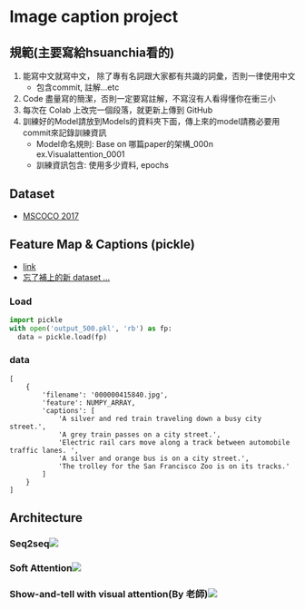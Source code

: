 # Image caption project
## 規範(主要寫給hsuanchia看的)
1. 能寫中文就寫中文， 除了專有名詞跟大家都有共識的詞彙，否則一律使用中文
   * 包含commit, 註解...etc
2. Code 盡量寫的簡潔，否則一定要寫註解，不寫沒有人看得懂你在衝三小
3. 每次在 Colab 上改完一個段落，就更新上傳到 GitHub
4. 訓練好的Model請放到Models的資料夾下面，傳上來的model請務必要用commit來記錄訓練資訊
   * Model命名規則: Base on 哪篇paper的架構_000n ex.Visualattention_0001
   * 訓練資訊包含: 使用多少資料, epochs
## Dataset
* [MSCOCO 2017](https://drive.google.com/drive/folders/1fN9Zl8yX4MjQY1ljAY2py_7l7-vkCMHu?usp=sharing)

## Feature Map & Captions (pickle)

* [link](https://drive.google.com/drive/folders/1V0qwaIfv6hYvhINFcsSLVRDcovdNX-BD?usp=sharing)
* [忘了補上的新 dataset ...](https://drive.google.com/drive/folders/1MbG8gn-g0_w2MRuWmTwCyQzmKOKVWEyJ?usp=sharing)

### Load
```python
import pickle
with open('output_500.pkl', 'rb') as fp:
  data = pickle.load(fp)
```

### data
```
[
    {
        'filename': '000000415840.jpg',
        'feature': NUMPY_ARRAY,
        'captions': [
            'A silver and red train traveling down a busy city street.',
            'A grey train passes on a city street.',
            'Electric rail cars move along a track between automobile traffic lanes. ',
            'A silver and orange bus is on a city street.',
            'The trolley for the San Francisco Zoo is on its tracks.'
        ]
    }
]
```
## Architecture
### Seq2seq![](https://i.imgur.com/dKlAlH8.jpg)
### Soft Attention![](https://i.imgur.com/aFu5aEa.jpg)
### Show-and-tell with visual attention(By 老師)![](https://i.imgur.com/OHTI1U4.jpg)
